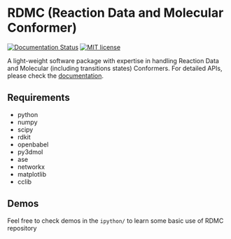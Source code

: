 # RDMC (Reaction Data and Molecular Conformer)

[![Documentation Status](https://readthedocs.org/projects/rdmc/badge/?version=latest)](https://rdmc.readthedocs.io/en/latest/?badge=latest)
[![MIT license](http://img.shields.io/badge/license-MIT-brightgreen.svg)](http://opensource.org/licenses/MIT)

A light-weight software package with expertise in handling Reaction Data and Molecular (including transitions states) Conformers. For detailed APIs, please check the [documentation](https://rdmc.readthedocs.io).

## Requirements
* python
* numpy
* scipy
* rdkit
* openbabel
* py3dmol
* ase
* networkx
* matplotlib
* cclib

## Demos
Feel free to check demos in the `ipython/` to learn some basic use of RDMC repository
